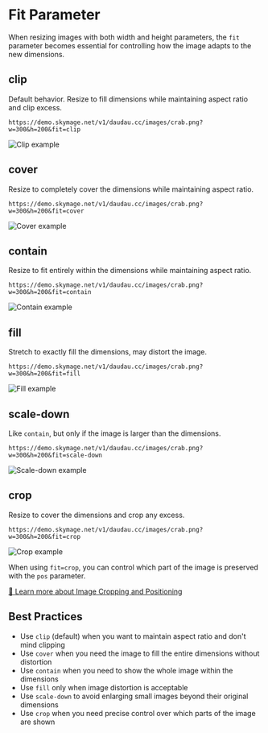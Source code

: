 # Fit Parameter

When resizing images with both width and height parameters, the `fit` parameter becomes essential for controlling how the image adapts to the new dimensions.

## clip

Default behavior. Resize to fill dimensions while maintaining aspect ratio and clip excess.

```
https://demo.skymage.net/v1/daudau.cc/images/crab.png?w=300&h=200&fit=clip
```
![Clip example](https://demo.skymage.net/v1/daudau.cc/images/crab.png?w=300&h=200&fit=clip)

## cover

Resize to completely cover the dimensions while maintaining aspect ratio.

```
https://demo.skymage.net/v1/daudau.cc/images/crab.png?w=300&h=200&fit=cover
```
![Cover example](https://demo.skymage.net/v1/daudau.cc/images/crab.png?w=300&h=200&fit=cover)

## contain

Resize to fit entirely within the dimensions while maintaining aspect ratio.

```
https://demo.skymage.net/v1/daudau.cc/images/crab.png?w=300&h=200&fit=contain
```
![Contain example](https://demo.skymage.net/v1/daudau.cc/images/crab.png?w=300&h=200&fit=contain)

## fill

Stretch to exactly fill the dimensions, may distort the image.

```
https://demo.skymage.net/v1/daudau.cc/images/crab.png?w=300&h=200&fit=fill
```
![Fill example](https://demo.skymage.net/v1/daudau.cc/images/crab.png?w=300&h=200&fit=fill)

## scale-down

Like `contain`, but only if the image is larger than the dimensions.

```
https://demo.skymage.net/v1/daudau.cc/images/crab.png?w=300&h=200&fit=scale-down
```
![Scale-down example](https://demo.skymage.net/v1/daudau.cc/images/crab.png?w=300&h=200&fit=scale-down)

## crop

Resize to cover the dimensions and crop any excess.

```
https://demo.skymage.net/v1/daudau.cc/images/crab.png?w=300&h=200&fit=crop
```
![Crop example](https://demo.skymage.net/v1/daudau.cc/images/crab.png?w=300&h=200&fit=crop)

When using `fit=crop`, you can control which part of the image is preserved with the `pos` parameter.

[📏 Learn more about Image Cropping and Positioning](./crop.md)

## Best Practices

- Use `clip` (default) when you want to maintain aspect ratio and don't mind clipping
- Use `cover` when you need the image to fill the entire dimensions without distortion
- Use `contain` when you need to show the whole image within the dimensions
- Use `fill` only when image distortion is acceptable
- Use `scale-down` to avoid enlarging small images beyond their original dimensions
- Use `crop` when you need precise control over which parts of the image are shown
